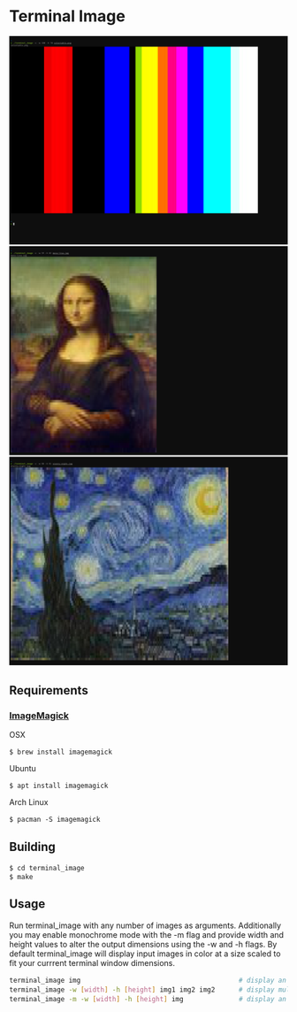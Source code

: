 # Terminal Image

![Example output using a color table image](docs/images/example_color-table.png)
![Example output using an image of Mona Lisa](docs/images/example_mona-lisa.png)
![Example output using an image of Starry Night](docs/images/example_starry-night.png)


## Requirements

### [ImageMagick](https://github.com/ImageMagick/ImageMagick)

OSX
```ShellSession
$ brew install imagemagick
```
Ubuntu
```ShellSession
$ apt install imagemagick
```
Arch Linux
```ShellSession
$ pacman -S imagemagick
```

## Building

```ShellSession
$ cd terminal_image
$ make
```

## Usage

Run terminal_image with any number of images as arguments. Additionally you may enable monochrome mode with the -m flag and provide width and height values to alter the output dimensions using the -w and -h flags. By default terminal_image will display input images in color at a size scaled to fit your currrent terminal window dimensions.

```Bash
terminal_image img                                        # display an image in color scaled to fit your terminal window
terminal_image -w [width] -h [height] img1 img2 img2      # display multiple images in color at a specific scale
terminal_image -m -w [width] -h [height] img              # display an image in monochrome mode at a specific scale
```

